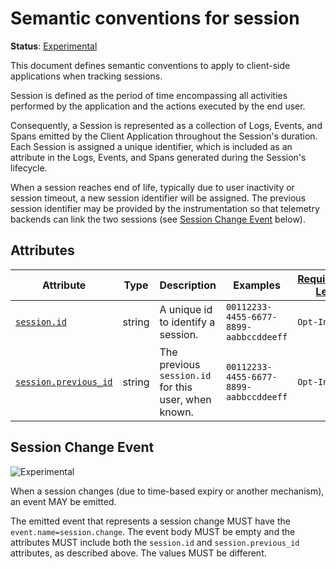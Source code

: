 # Semantic conventions for session

**Status**: [Experimental][DocumentStatus]

This document defines semantic conventions to apply to client-side applications when tracking sessions.

Session is defined as the period of time encompassing all activities performed by the application and the actions
executed by the end user.

Consequently, a Session is represented as a collection of Logs, Events, and Spans emitted by the Client Application
throughout the Session's duration. Each Session is assigned a unique identifier, which is included as an attribute in
the Logs, Events, and Spans generated during the Session's lifecycle.

When a session reaches end of life, typically due to user inactivity or session timeout, a new session identifier
will be assigned. The previous session identifier may be provided by the instrumentation so that telemetry
backends can link the two sessions (see [Session Change Event](#session-change-event) below).

## Attributes

<!-- semconv session-id -->
<!-- NOTE: THIS TEXT IS AUTOGENERATED. DO NOT EDIT BY HAND. -->
<!-- see templates/registry/markdown/snippet.md.j2 -->
<!-- prettier-ignore-start -->
<!-- markdownlint-capture -->
<!-- markdownlint-disable -->

| Attribute  | Type | Description  | Examples  | [Requirement Level](https://opentelemetry.io/docs/specs/semconv/general/attribute-requirement-level/) | Stability |
|---|---|---|---|---|---|
| [`session.id`](/docs/attributes-registry/session.md) | string | A unique id to identify a session. | `00112233-4455-6677-8899-aabbccddeeff` | `Opt-In` | ![Experimental](https://img.shields.io/badge/-experimental-blue) |
| [`session.previous_id`](/docs/attributes-registry/session.md) | string | The previous `session.id` for this user, when known. | `00112233-4455-6677-8899-aabbccddeeff` | `Opt-In` | ![Experimental](https://img.shields.io/badge/-experimental-blue) |


<!-- markdownlint-restore -->
<!-- prettier-ignore-end -->
<!-- END AUTOGENERATED TEXT -->
<!-- endsemconv -->

## Session Change Event

![Experimental](https://img.shields.io/badge/-experimental-blue)

When a session changes (due to time-based expiry or another mechanism), an event MAY be emitted. 

The emitted event that represents a session change MUST have the `event.name=session.change`.
The event body MUST be empty and the attributes MUST include both the `session.id` and `session.previous_id`
attributes, as described above. The values MUST be different.

[DocumentStatus]: https://github.com/open-telemetry/opentelemetry-specification/tree/v1.33.0/specification/document-status.md
